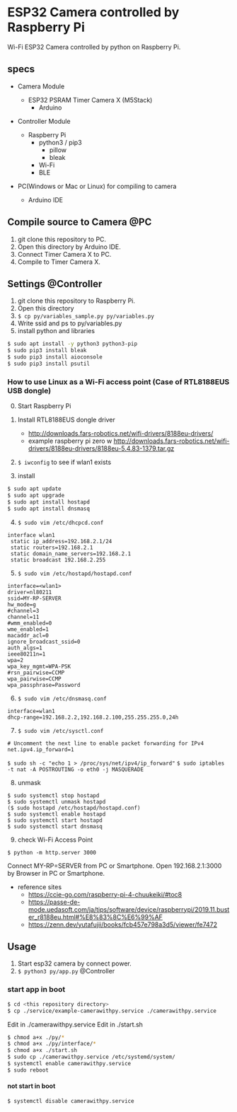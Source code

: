 # ESP32 Camera controlled by Raspberry Pi

Wi-Fi ESP32 Camera controlled by python on Raspberry Pi.

## specs

* Camera Module
    * ESP32 PSRAM Timer Camera X (M5Stack)
        * Arduino

* Controller Module
    * Raspberry Pi
        * python3 / pip3
            * pillow
            * bleak
        * Wi-Fi
        * BLE

* PC(Windows or Mac or Linux) for compiling to camera
    * Arduino IDE


## Compile source to Camera @PC

1. git clone this repository to PC.
2. Open this directory by Arduino IDE.
3. Connect Timer Camera X to PC.
4. Compile to Timer Camera X.


## Settings @Controller

1. git clone this repository to Raspberry Pi.
2. Open this directory
3. `$ cp py/variables_sample.py py/variables.py`
4. Write ssid and ps to py/variables.py
5. install python and libraries
```bash
$ sudo apt install -y python3 python3-pip
$ sudo pip3 install bleak
$ sudo pip3 install aioconsole
$ sudo pip3 install psutil
```


### How to use Linux as a Wi-Fi access point (Case of RTL8188EUS USB dongle)

0. Start Raspberry Pi
1. Install RTL8188EUS dongle driver 
    * http://downloads.fars-robotics.net/wifi-drivers/8188eu-drivers/
    * example raspberry pi zero w http://downloads.fars-robotics.net/wifi-drivers/8188eu-drivers/8188eu-5.4.83-1379.tar.gz

2. `$ iwconfig` to see if wlan1 exists

3. install
```bash
$ sudo apt update
$ sudo apt upgrade
$ sudo apt install hostapd
$ sudo apt install dnsmasq
```

4. `$ sudo vim /etc/dhcpcd.conf`
```
interface wlan1
 static ip_address=192.168.2.1/24
 static routers=192.168.2.1
 static domain_name_servers=192.168.2.1
 static broadcast 192.168.2.255
```

5. `$ sudo vim /etc/hostapd/hostapd.conf`

```
interface=<wlan1>
driver=nl80211
ssid=MY-RP-SERVER
hw_mode=g
#channel=3
channel=11
#wmm_enabled=0
wme_enabled=1
macaddr_acl=0
ignore_broadcast_ssid=0
auth_algs=1
ieee80211n=1
wpa=2
wpa_key_mgmt=WPA-PSK
#rsn_pairwise=CCMP
wpa_pairwise=CCMP
wpa_passphrase=Password
```

6. `$ sudo vim /etc/dnsmasq.conf`
```
interface=wlan1
dhcp-range=192.168.2.2,192.168.2.100,255.255.255.0,24h
```

7. `$ sudo vim /etc/sysctl.conf`
```
# Uncomment the next line to enable packet forwarding for IPv4
net.ipv4.ip_forward=1
```
`$ sudo sh -c "echo 1 > /proc/sys/net/ipv4/ip_forward"`
`$ sudo iptables -t nat -A POSTROUTING -o eth0 -j MASQUERADE`

8. unmask
```
$ sudo systemctl stop hostapd
$ sudo systemctl unmask hostapd
($ sudo hostapd /etc/hostapd/hostapd.conf)
$ sudo systemctl enable hostapd
$ sudo systemctl start hostapd
$ sudo systemctl start dnsmasq
```

9. check Wi-Fi Access Point
```
$ python -m http.server 3000
```
Connect MY-RP=SERVER from PC or Smartphone.
Open 192.168.2.1:3000 by Browser in PC or Smartphone.


* reference sites
    * https://ccie-go.com/raspberry-pi-4-chuukeiki/#toc8
    * https://passe-de-mode.uedasoft.com/ja/tips/software/device/raspberrypi/2019.11.buster_r8188eu.html#%E8%83%8C%E6%99%AF
    * https://zenn.dev/yutafujii/books/fcb457e798a3d5/viewer/fe7472



## Usage

1. Start esp32 camera by connect power.
2. `$ python3 py/app.py` @Controller


### start app in boot

```bash
$ cd <this repository directory>
$ cp ./service/example-camerawithpy.service ./camerawithpy.service
```
Edit <this app directory name> in ./camerawithpy.service
Edit <this py directory name> in ./start.sh

```bash
$ chmod a+x ./py/*
$ chmod a+x ./py/interface/*
$ chmod a+x ./start.sh
$ sudo cp ./camerawithpy.service /etc/systemd/system/
$ systemctl enable camerawithpy.service
$ sudo reboot
```

#### not start in boot
```bash
$ systemctl disable camerawithpy.service
```

